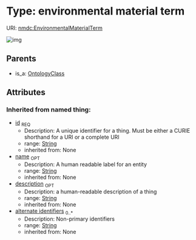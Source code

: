 
# Type: environmental material term




URI: [nmdc:EnvironmentalMaterialTerm](https://microbiomedata/meta/EnvironmentalMaterialTerm)


![img](http://yuml.me/diagram/nofunky;dir:TB/class/[OntologyClass]^-[EnvironmentalMaterialTerm&#124;id(i):string;name(i):string%20%3F;description(i):string%20%3F;alternate_identifiers(i):string%20*])

## Parents

 *  is_a: [OntologyClass](OntologyClass.md)

## Attributes


### Inherited from named thing:

 * [id](id.md)  <sub>REQ</sub>
    * Description: A unique identifier for a thing. Must be either a CURIE shorthand for a URI or a complete URI
    * range: [String](types/String.md)
    * inherited from: None
 * [name](name.md)  <sub>OPT</sub>
    * Description: A human readable label for an entity
    * range: [String](types/String.md)
    * inherited from: None
 * [description](description.md)  <sub>OPT</sub>
    * Description: a human-readable description of a thing
    * range: [String](types/String.md)
    * inherited from: None
 * [alternate identifiers](alternate_identifiers.md)  <sub>0..*</sub>
    * Description: Non-primary identifiers
    * range: [String](types/String.md)
    * inherited from: None
